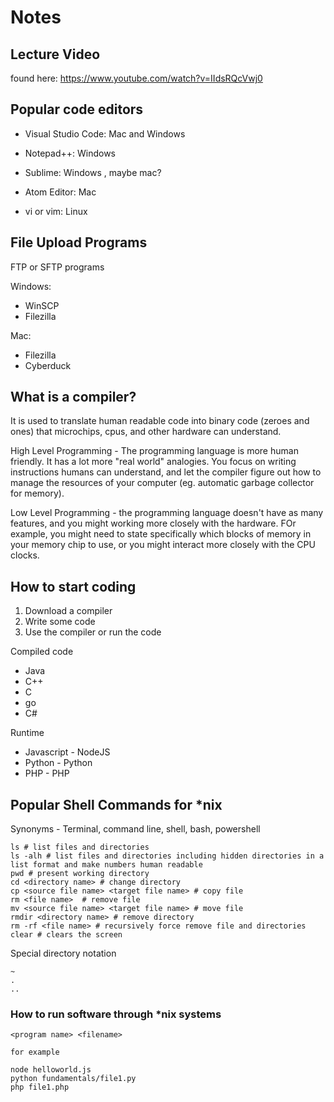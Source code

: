 # Notes

## Lecture Video

found here: https://www.youtube.com/watch?v=IIdsRQcVwj0

## Popular code editors

- Visual Studio Code: Mac and Windows
- Notepad++: Windows
- Sublime: Windows , maybe mac?
- Atom Editor: Mac

- vi or vim: Linux

## File Upload Programs

FTP or SFTP programs

Windows:

- WinSCP
- Filezilla

Mac:

- Filezilla
- Cyberduck

## What is a compiler?

It is used to translate human readable code into binary code (zeroes and ones) that microchips, cpus, and other hardware can understand.

High Level Programming - The programming language is more human friendly.  It has a lot more "real world" analogies. You focus on writing instructions humans can understand, and let the compiler figure out how to manage the resources of your computer (eg. automatic garbage collector for memory).

Low Level Programming - the programming language doesn't have as many features, and you might working more closely with the hardware.  FOr example, you might need to state specifically which blocks of memory in your memory chip to use, or you might interact more closely with the CPU clocks.

## How to start coding

1. Download a compiler
2. Write some code
3. Use the compiler or run the code

Compiled code
- Java 
- C++
- C
- go
- C#

Runtime
- Javascript - NodeJS
- Python - Python
- PHP - PHP


## Popular Shell Commands for *nix

Synonyms - Terminal, command line, shell, bash, powershell

```
ls # list files and directories
ls -alh # list files and directories including hidden directories in a list format and make numbers human readable
pwd # present working directory
cd <directory name> # change directory
cp <source file name> <target file name> # copy file
rm <file name>  # remove file
mv <source file name> <target file name> # move file
rmdir <directory name> # remove directory
rm -rf <file name> # recursively force remove file and directories
clear # clears the screen

```

Special directory notation
```
~
.
..
```

### How to run software through *nix systems


```
<program name> <filename>

for example

node helloworld.js
python fundamentals/file1.py
php file1.php
```

